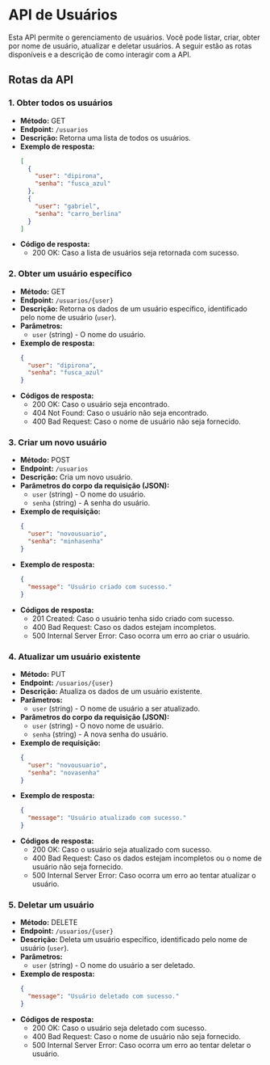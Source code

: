 # API de Usuários

Esta API permite o gerenciamento de usuários. Você pode listar, criar, obter por nome de usuário, atualizar e deletar usuários. A seguir estão as rotas disponíveis e a descrição de como interagir com a API.

## Rotas da API

### 1. **Obter todos os usuários**
   - **Método:** GET
   - **Endpoint:** `/usuarios`
   - **Descrição:** Retorna uma lista de todos os usuários.
   - **Exemplo de resposta:**
     ```json
     [
       {
         "user": "dipirona",
         "senha": "fusca_azul"
       },
       {
         "user": "gabriel",
         "senha": "carro_berlina"
       }
     ]
     ```
   - **Código de resposta:**
     - 200 OK: Caso a lista de usuários seja retornada com sucesso.

### 2. **Obter um usuário específico**
   - **Método:** GET
   - **Endpoint:** `/usuarios/{user}`
   - **Descrição:** Retorna os dados de um usuário específico, identificado pelo nome de usuário (`user`).
   - **Parâmetros:**
     - `user` (string) - O nome do usuário.
   - **Exemplo de resposta:**
     ```json
     {
       "user": "dipirona",
       "senha": "fusca_azul"
     }
     ```
   - **Códigos de resposta:**
     - 200 OK: Caso o usuário seja encontrado.
     - 404 Not Found: Caso o usuário não seja encontrado.
     - 400 Bad Request: Caso o nome de usuário não seja fornecido.

### 3. **Criar um novo usuário**
   - **Método:** POST
   - **Endpoint:** `/usuarios`
   - **Descrição:** Cria um novo usuário.
   - **Parâmetros do corpo da requisição (JSON):**
     - `user` (string) - O nome do usuário.
     - `senha` (string) - A senha do usuário.
   - **Exemplo de requisição:**
     ```json
     {
       "user": "novousuario",
       "senha": "minhasenha"
     }
     ```
   - **Exemplo de resposta:**
     ```json
     {
       "message": "Usuário criado com sucesso."
     }
     ```
   - **Códigos de resposta:**
     - 201 Created: Caso o usuário tenha sido criado com sucesso.
     - 400 Bad Request: Caso os dados estejam incompletos.
     - 500 Internal Server Error: Caso ocorra um erro ao criar o usuário.

### 4. **Atualizar um usuário existente**
   - **Método:** PUT
   - **Endpoint:** `/usuarios/{user}`
   - **Descrição:** Atualiza os dados de um usuário existente.
   - **Parâmetros:**
     - `user` (string) - O nome de usuário a ser atualizado.
   - **Parâmetros do corpo da requisição (JSON):**
     - `user` (string) - O novo nome de usuário.
     - `senha` (string) - A nova senha do usuário.
   - **Exemplo de requisição:**
     ```json
     {
       "user": "novousuario",
       "senha": "novasenha"
     }
     ```
   - **Exemplo de resposta:**
     ```json
     {
       "message": "Usuário atualizado com sucesso."
     }
     ```
   - **Códigos de resposta:**
     - 200 OK: Caso o usuário seja atualizado com sucesso.
     - 400 Bad Request: Caso os dados estejam incompletos ou o nome de usuário não seja fornecido.
     - 500 Internal Server Error: Caso ocorra um erro ao tentar atualizar o usuário.

### 5. **Deletar um usuário**
   - **Método:** DELETE
   - **Endpoint:** `/usuarios/{user}`
   - **Descrição:** Deleta um usuário específico, identificado pelo nome de usuário (`user`).
   - **Parâmetros:**
     - `user` (string) - O nome do usuário a ser deletado.
   - **Exemplo de resposta:**
     ```json
     {
       "message": "Usuário deletado com sucesso."
     }
     ```
   - **Códigos de resposta:**
     - 200 OK: Caso o usuário seja deletado com sucesso.
     - 400 Bad Request: Caso o nome de usuário não seja fornecido.
     - 500 Internal Server Error: Caso ocorra um erro ao tentar deletar o usuário.